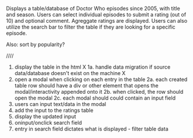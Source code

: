 Displays a table/database of Doctor Who episodes since 2005, with title and season. Users can select individual episodes to submit a rating (out of 10) and optional comment. Agreggate ratings are displayed. Users can also utilize the search bar to filter the table if they are looking for a specific episode. 

Also: sort by popularity?

////

1. display the table in the html X
    1a. handle data migration if source data/database doesn't exist on the machine X
2. open a modal when clicking on each entry in the table
    2a. each created table row should have a div or other element that opens the modal/interactivity appended onto it
    2b. when clicked, the row should open the modal
    2c. each modal should could contain an input field
3. users can input text/data in the modal
4. add the input to the ratings table
5. display the updated input
6. oninput/onclick search field
7. entry in search field dictates what is displayed - filter table data